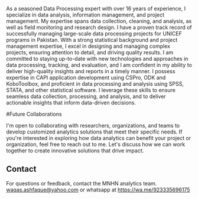 As a seasoned Data Processing expert with over 16 years of experience, I specialize in data analysis, information management, and project management. My expertise spans data collection, cleaning, and analysis, as well as field monitoring and research design. I have a proven track record of successfully managing large-scale data processing projects for UNICEF programs in Pakistan.
With a strong statistical background and project management expertise, I excel in designing and managing complex projects, ensuring attention to detail, and driving quality results. I am committed to staying up-to-date with new technologies and approaches in data processing, tracking, and evaluation, and I am confident in my ability to deliver high-quality insights and reports in a timely manner.
I possess expertise in CAPI application development using CSPro, ODK and KoboToolbox, and proficient in data processing and analysis using SPSS, STATA, and other statistical software. I leverage these skills to ensure seamless data collection, processing, and analysis, and to deliver actionable insights that inform data-driven decisions.

#Future Collaborations

I'm open to collaborating with researchers, organizations, and teams to develop customized analytics solutions that meet their specific needs. If you're interested in exploring how data analytics can benefit your project or organization, feel free to reach out to me. Let's discuss how we can work together to create innovative solutions that drive impact.

## Contact  
For questions or feedback, contact the MNHN analytics team.
waqas.ashfaque@yahoo.com or 
whatsapp at https://wa.me/923335696175

<!---
waqasashfaque/waqasashfaque is a ✨ special ✨ repository because its `README.md` (this file) appears on your GitHub profile.
You can click the Preview link to take a look at your changes.
--->
